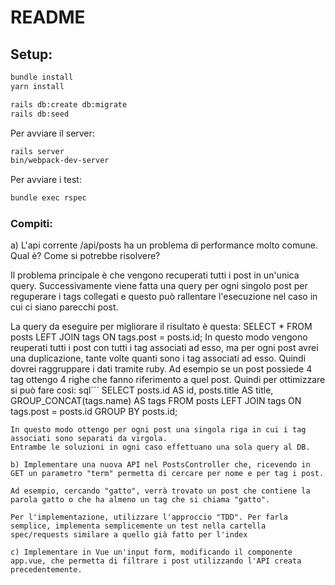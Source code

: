 # README

## Setup:

```bash
bundle install
yarn install

rails db:create db:migrate
rails db:seed
```

Per avviare il server:
```bash
rails server
bin/webpack-dev-server
```

Per avviare i test:

```bash
bundle exec rspec
```

### Compiti:

a) L'api corrente /api/posts ha un problema di performance molto comune. Qual è? Come si potrebbe risolvere?

Il problema principale è che vengono recuperati tutti i post in un'unica query. Successivamente viene fatta una query per ogni singolo post per reguperare i tags collegati e questo può rallentare l'esecuzione nel caso in cui ci siano parecchi post.

La query da eseguire per migliorare il risultato è questa: SELECT * FROM posts LEFT JOIN tags ON tags.post = posts.id;
In questo modo vengono reuperati tutti i post con tutti i tag associati ad esso, ma per ogni post avrei una duplicazione, tante volte quanti sono i tag associati ad esso. Quindi dovrei raggruppare i dati tramite ruby.
Ad esempio se un post possiede 4 tag ottengo 4 righe che fanno riferimento a quel post.
Quindi per ottimizzare si può fare così: 
sql```
SELECT 
	posts.id AS id,
	posts.title AS title,
	GROUP_CONCAT(tags.name) AS tags
FROM posts
LEFT JOIN tags ON tags.post = posts.id
GROUP BY posts.id;
```
In questo modo ottengo per ogni post una singola riga in cui i tag associati sono separati da virgola.
Entrambe le soluzioni in ogni caso effettuano una sola query al DB.

b) Implementare una nuova API nel PostsController che, ricevendo in GET un parametro "term" permetta di cercare per nome e per tag i post.

Ad esempio, cercando "gatto", verrà trovato un post che contiene la parola gatto o che ha almeno un tag che si chiama "gatto".

Per l'implementazione, utilizzare l'approccio "TDD". Per farla semplice, implementa semplicemente un test nella cartella spec/requests similare a quello già fatto per l'index

c) Implementare in Vue un'input form, modificando il componente app.vue, che permetta di filtrare i post utilizzando l'API creata precedentemente.
